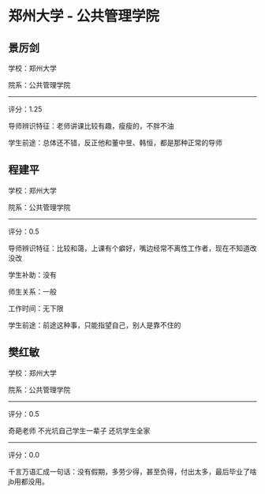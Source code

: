 # 郑州大学 - 公共管理学院

## 景厉剑

学校：郑州大学

院系：公共管理学院

* * *

评分：1.25

导师辨识特征：老师讲课比较有趣，瘦瘦的，不胖不油

学生前途：总体还不错，反正他和董中昱、韩恒，都是那种正常的导师

## 程建平

学校：郑州大学

院系：公共管理学院

* * *

评分：0.5

导师辨识特征：比较和蔼，上课有个癖好，嘴边经常不离性工作者，现在不知道改没改

学生补助：没有

师生关系：一般

工作时间：无下限

学生前途：前途这种事，只能指望自己，别人是靠不住的

## 樊红敏

学校：郑州大学

院系：公共管理学院

* * *

评分：0.5

奇葩老师 不光坑自己学生一辈子 还坑学生全家

* * *

评分：0.0

千言万语汇成一句话：没有假期，多劳少得，甚至负得，付出太多，最后毕业了啥jb用都没用。